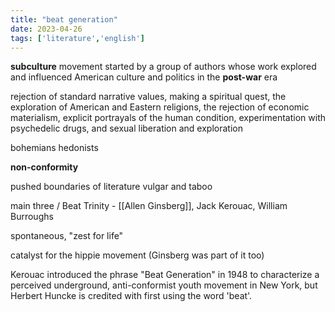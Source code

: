 ```yaml
---
title: "beat generation"
date: 2023-04-26
tags: ['literature','english']
---
```


**subculture** movement started by a group of authors whose work explored and influenced American culture and politics in the **post-war** era 

rejection of standard narrative values, making a spiritual quest, the exploration of American and Eastern religions, the rejection of economic materialism, explicit portrayals of the human condition, experimentation with psychedelic drugs, and sexual liberation and exploration

bohemians hedonists 

**non-conformity** 


pushed boundaries of literature
vulgar and taboo 

main three / Beat Trinity - [[Allen Ginsberg]], Jack Kerouac, William Burroughs 

spontaneous, "zest for life"

catalyst for the hippie movement (Ginsberg was part of it too)


Kerouac introduced the phrase "Beat Generation" in 1948 to characterize a perceived underground, anti-conformist youth movement in New York, but Herbert Huncke is credited with first using the word 'beat'.